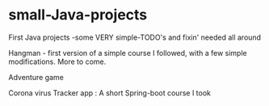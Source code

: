 # small-Java-projects
First Java projects -some VERY simple-TODO's and fixin' needed all around

Hangman - first version of a simple course I followed, with a few simple modifications. More to come.

Adventure game 

Corona virus Tracker app : A short Spring-boot course I took
